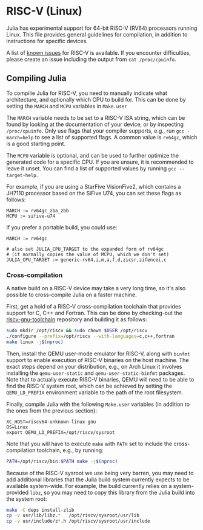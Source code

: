 # RISC-V (Linux)

Julia has experimental support for 64-bit RISC-V (RV64) processors running
Linux. This file provides general guidelines for compilation, in addition to
instructions for specific devices.

A list of [known issues](https://github.com/JuliaLang/julia/labels/system:riscv)
for RISC-V is available. If you encounter difficulties, please create an issue
including the output from `cat /proc/cpuinfo`.


## Compiling Julia

To compilie Julia for RISC-V, you need to manually indicate what architecture, and
optionally which CPU to build for. This can be done by setting the `MARCH` and `MCPU`
variables in `Make.user`

The `MARCH` variable needs to be set to a RISC-V ISA string, which can be found by
looking at the documentation of your device, or by inspecting `/proc/cpuinfo`. Only
use flags that your compiler supports, e.g., run `gcc -march=help` to see a list of
supported flags. A common value is `rv64gc`, which is a good starting point.

The `MCPU` variable is optional, and can be used to further optimize the
generated code for a specific CPU. If you are unsure, it is recommended to leave
it unset. You can find a list of supported values by running `gcc --target-help`.

For example, if you are using a StarFive VisionFive2, which contains a JH7110
processor based on the SiFive U74, you can set these flags as follows:

```make
MARCH := rv64gc_zba_zbb
MCPU := sifive-u74
```

If you prefer a portable build, you could use:

```make
MARCH := rv64gc

# also set JULIA_CPU_TARGET to the expanded form of rv64gc
# (it normally copies the value of MCPU, which we don't set)
JULIA_CPU_TARGET := generic-rv64,i,m,a,f,d,zicsr,zifencei,c
```

### Cross-compilation

A native build on a RISC-V device may take a very long time, so it's also
possible to cross-compile Julia on a faster machine.

First, get a hold of a RISC-V cross-compilation toolchain that provides
support for C, C++ and Fortran. This can be done by checking-out the
[riscv-gnu-toolchain](https://github.com/riscv-collab/riscv-gnu-toolchain)
repository and building it as follows:

```sh
sudo mkdir /opt/riscv && sudo chown $USER /opt/riscv
./configure --prefix=/opt/riscv --with-languages=c,c++,fortran
make linux -j$(nproc)
```

Then, install the QEMU user-mode emulator for RISC-V, along with `binfmt`
support to enable execution of RISC-V binaries on the host machine. The
exact steps depend on your distribution, e.g., on Arch Linux it involves
installing the `qemu-user-static` and `qemu-user-static-binfmt` packages.
Note that to actually execute RISC-V binaries, QEMU will need to be able to
find the RISC-V system root, which can be achieved by setting the
`QEMU_LD_PREFIX` environment variable to the path of the root filesystem.

Finally, compile Julia with the following `Make.user` variables (in addition to
the ones from the previous section):

```make
XC_HOST=riscv64-unknown-linux-gnu
OS=Linux
export QEMU_LD_PREFIX=/opt/riscv/sysroot
```

Note that you will have to execute `make` with `PATH` set to include the
cross-compilation toolchain, e.g., by running:

```sh
PATH=/opt/riscv/bin:$PATH make -j$(nproc)
```

Because of the RISC-V sysroot we use being very barren, you may need to
add additional libraries that the Julia build system currently expects
to be available system-wide. For example, the build currently relies on
a system-provided `libz`, so you may need to copy this library from the
Julia build into the system root:

```sh
make -C deps install-zlib
cp -v usr/lib/libz.*   /opt/riscv/sysroot/usr/lib
cp -v usr/include/z*.h /opt/riscv/sysroot/usr/include
```
